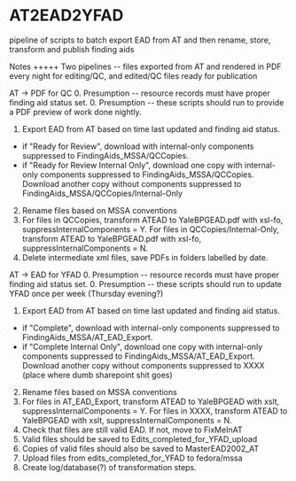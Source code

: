 AT2EAD2YFAD
===========

pipeline of scripts to batch export EAD from AT and then rename, store, transform and publish finding aids

Notes
+++++
Two pipelines -- files exported from AT and rendered in PDF every night for editing/QC, and edited/QC files ready for publication

AT -> PDF for QC
0. Presumption -- resource records must have proper finding aid status set.
0. Presumption -- these scripts should run to provide a PDF preview of work done nightly.
1. Export EAD from AT based on time last updated and finding aid status. 
* if "Ready for Review", download with internal-only components suppressed to FindingAids_MSSA/QCCopies.
* if "Ready for Review Internal Only", download one copy with internal-only components suppressed to FindingAids_MSSA/QCCopies. Download another copy without components suppressed to FindingAids_MSSA/QCCopies/Internal-Only
2. Rename files based on MSSA conventions
3. For files in QCCopies, transform ATEAD to YaleBPGEAD.pdf with xsl-fo, suppressInternalComponents = Y. For files in QCCopies/Internal-Only, transform ATEAD to YaleBPGEAD.pdf with xsl-fo, suppressInternalComponents = N.
4. Delete intermediate xml files, save PDFs in folders labelled by date.

AT -> EAD for YFAD
0. Presumption -- resource records must have proper finding aid status set.
0. Presumption -- these scripts should run to update YFAD once per week (Thursday evening?)
1. Export EAD from AT based on time last updated and finding aid status.
* if "Complete", download with internal-only components suppressed to FindingAids_MSSA/AT_EAD_Export.
* if "Complete Internal Only", download one copy with internal-only components suppressed to FindingAids_MSSA/AT_EAD_Export. Download another copy without components suppressed to XXXX (place where dumb sharepoint shit goes)
2. Rename files based on MSSA conventions
3. For files in AT_EAD_Export, transform ATEAD to YaleBPGEAD with xslt, suppressInternalComponents = Y. For files in XXXX, transform ATEAD to YaleBPGEAD with xslt, suppressInternalComponents = N.
4. Check that files are still valid EAD. If not, move to FixMeInAT
5. Valid files should be saved to Edits_completed_for_YFAD_upload
6. Copies of valid files should also be saved to MasterEAD2002_AT
7. Upload files from edits_completed_for_YFAD to fedora/mssa
8. Create log/database(?) of transformation steps.
